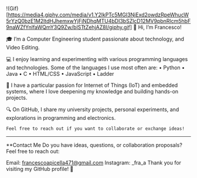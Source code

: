 !(Gif)[https://media4.giphy.com/media/v1.Y2lkPTc5MGI3NjExd2owdzRpeWhucW5rYzQ0bzE1M2ltdHJhemxwYjFjNDhqMTU4bDI3bSZlcD12MV9pbnRlcm5hbF9naWZfYnlfaWQmY3Q9Zw/blSTtZehjAZ8I/giphy.gif]
👋 Hi, I’m Francesco!

🎓 I’m a Computer Engineering student passionate about technology, and Video Editing.

💻 I enjoy learning and experimenting with various programming languages and technologies. Some of the languages I use most often are:
    •    Python
    •    Java
    •    C
    •    HTML/CSS
    •    JavaScript
    •    Ladder
    
🚀 I have a particular passion for Internet of Things (IoT) and embedded systems, where I love deepening my knowledge and building hands-on projects.

🔍 On GitHub, I share my university projects, personal experiments, and explorations in programming and electronics.

    Feel free to reach out if you want to collaborate or exchange ideas!


---
**Contact Me
Do you have ideas, questions, or collaboration proposals? Feel free to reach out:

Email: [francescoapicella471@gmail.com](mailto:francescoapicella471@gmail.com)
Instagram: _fra_a
Thank you for visiting my GitHub profile! 🚀
